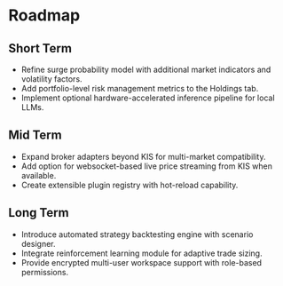 # Roadmap

## Short Term
- Refine surge probability model with additional market indicators and volatility factors.
- Add portfolio-level risk management metrics to the Holdings tab.
- Implement optional hardware-accelerated inference pipeline for local LLMs.

## Mid Term
- Expand broker adapters beyond KIS for multi-market compatibility.
- Add option for websocket-based live price streaming from KIS when available.
- Create extensible plugin registry with hot-reload capability.

## Long Term
- Introduce automated strategy backtesting engine with scenario designer.
- Integrate reinforcement learning module for adaptive trade sizing.
- Provide encrypted multi-user workspace support with role-based permissions.
